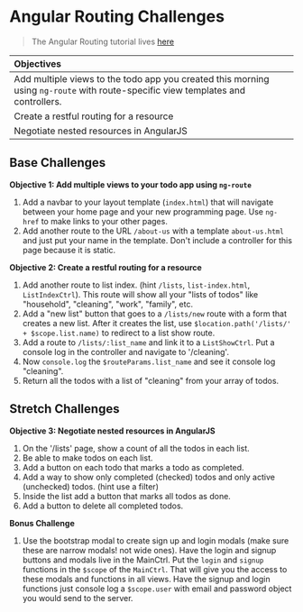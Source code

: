 # Angular Routing Challenges

> The Angular Routing tutorial lives [here](http://ajbraus.gitbooks.io/wdi-homework/content/angular-routing.html)

| Objectives |
| :--- |
| Add multiple views to the todo app you created this morning using `ng-route` with route-specific view templates and controllers. |
| Create a restful routing for a resource |
| Negotiate nested resources in AngularJS |

## Base Challenges

**Objective 1: Add multiple views to your todo app using `ng-route`**
1. Add a navbar to your layout template (`index.html`) that will navigate between your home page and your new programming page. Use `ng-href` to make links to your other pages.
1. Add another route to the URL `/about-us` with a template `about-us.html` and just put your name in the template. Don't include a controller for this page because it is static.

**Objective 2: Create a restful routing for a resource**
1. Add another route to list index. (hint `/lists`, `list-index.html`, `ListIndexCtrl`). This route will show all your "lists of todos" like "household", "cleaning", "work", "family", etc.
1. Add a "new list" button that goes to a `/lists/new` route with a form that creates a new list. After it creates the list, use `$location.path('/lists/' + $scope.list.name)` to redirect to a list show route.
1. Add a route to `/lists/:list_name` and link it to a `ListShowCtrl`. Put a console log in the controller and navigate to '/cleaning'.
1. Now `console.log` the `$routeParams.list_name` and see it console log "cleaning".
1. Return all the todos with a list of "cleaning" from your array of todos.

## Stretch Challenges

**Objective 3: Negotiate nested resources in AngularJS**
1. On the '/lists' page, show a count of all the todos in each list.
1. Be able to make todos on each list.
1. Add a button on each todo that marks a todo as completed.
1. Add a way to show only completed (checked) todos and only active (unchecked) todos. (hint use a filter)
1. Inside the list add a button that marks all todos as done.
1. Add a button to delete all completed todos.

**Bonus Challenge** 
1. Use the bootstrap modal to create sign up and login modals (make sure these are narrow modals! not wide ones). Have the login and signup buttons and modals live in the MainCtrl. Put the `login` and `signup` functions in the `$scope` of the `MainCtrl`. That will give you the access to these modals and functions in all views. Have the signup and login functions just console log a `$scope.user` with email and password object you would send to the server.
